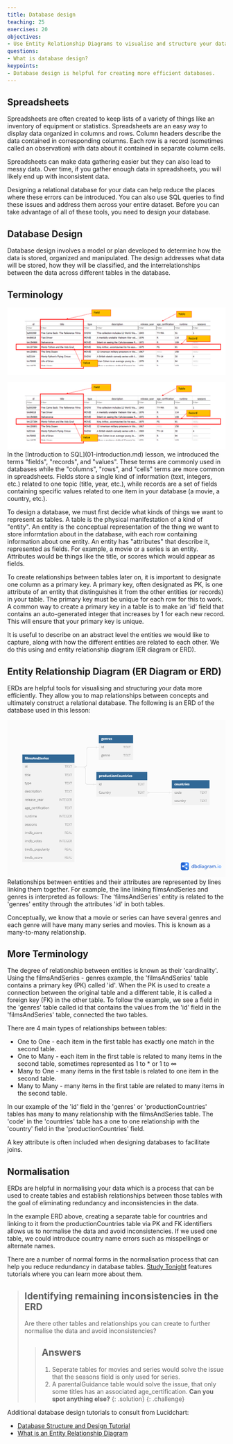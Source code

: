 ```yaml
---
title: Database design
teaching: 25
exercises: 20
objectives:
- Use Entity Relationship Diagrams to visualise and structure your data.
questions:
- What is database design?
keypoints:
- Database design is helpful for creating more efficient databases.
---
```


## Spreadsheets

Spreadsheets are often created to keep lists of a variety of things like an inventory of equipment or statistics. Spreadsheets are an easy way to display data organized in columns and rows. Column headers describe the data contained in corresponding columns. Each row is a record (sometimes called an observation) with data about it contained in separate column cells.

Spreadsheets can make data gathering easier but they can also lead to messy data. Over time, if you gather enough data in spreadsheets, you will likely end up with inconsistent data.


Designing a relational database for your data can help reduce the places where these errors can be introduced. You can also use SQL queries to find these issues and address them across your entire dataset. Before you can take advantage of all of these tools, you need to design your database.

## Database Design

Database design involves a model or plan developed to determine how the data is stored, organized and manipulated. The design addresses what data will be stored, how they will be classified, and the interrelationships between the data across different tables in the database.

## Terminology

![terminology](fig/SQL_terms.png)

<img src = "fig/SQL_terms.png" />
In the [Introduction to SQL](01-introduction.md) lesson, we introduced the terms "fields", "records", and "values". These terms are commonly used in databases while the "columns", "rows", and "cells" terms are more common in spreadsheets. Fields store a single kind of information (text, integers, etc.) related to one topic (title, year, etc.), while records are a set of fields containing specific values related to one item in your database (a movie, a country, etc.).

To design a database, we must first decide what kinds of things we want to represent as tables. A table is the physical manifestation of a kind of "entity". An entity is the conceptual representation of the thing we want to store informtation about in the database, with each row containing information about one entity. An entity has "attributes" that describe it, represented as fields. For example, a movie or a series is an entity. Attributes would be things like the title, or scores which would appear as fields.

To create relationships between tables later on, it is important to designate one column as a primary key. A primary key, often designated as PK, is one attribute of an entity that distinguishes it from the other entities (or records) in your table. The primary key must be unique for each row for this to work. 
A common way to create a primary key in a table is to make an 'id' field that contains an auto-generated integer that increases by 1 for each new record. This will ensure that your primary key is unique.

It is useful to describe on an abstract level the entities we would like to capture, along with how the different entities are related to each other. We do this using and entity relationship diagram (ER diagram or ERD).

## Entity Relationship Diagram (ER Diagram or ERD)

ERDs are helpful tools for visualising and structuring your data more efficiently. They allow you to map relationships between concepts and ultimately construct a relational database. The following is an ERD of the database used in this lesson:



![db diagram](fig/DB_diagram.png)
Relationships between entities and their attributes are represented by lines linking them together. For example, the line linking filmsAndSeries and genres is interpreted as follows: The 'filmsAndSeries' entity is related to the 'genres' entity through the attributes 'id' in both tables.

Conceptually, we know that a movie or series can have several genres and each genre will have many many series and movies. This is known as a many-to-many relationship. 

## More Terminology

The degree of relationship between entities is known as their 'cardinality'. Using the filmsAndSeries - genres example, the 'filmsAndSeries' table contains a primary key (PK) called 'id'. When the PK is used to create a connection between the original table and a different table, it is called a foreign key (FK) in the other table. To follow the example, we see a field in the 'genres' table called id that contains the values from the 'id' field in the 'filmsAndSeries' table, connected the two tables.

There are 4 main types of relationships between tables:

- One to One - each item in the first table has exactly one match in the second table.
- One to Many - each item in the first table is related to many items in the second table, sometimes represented as 1 to \* or 1 to  ∞
- Many to One - many items in the first table is related to one item in the second table.
- Many to Many - many items in the first table are related to many items in the second table.

In our example of the 'id' field in the 'genres'  or 'productionCountries' tables has many to many relationship with the filmsAndSeries table. The 'code' in the 'countries' table has a one to one relationship with the 'country' field in the 'productionCountries' field.  

A key attribute is often included when designing databases to facilitate joins.

## Normalisation

ERDs are helpful in normalising your data which is a process that can be used to create tables and establish relationships between those tables with the goal of eliminating redundancy and inconsistencies in the data.

In the example ERD above, creating a separate table for countries and linking to it from the productionCountries table via PK and FK identifiers allows us to normalise the data and avoid inconsistencies. If we used one table, we could introduce country name errors such as misspellings or alternate names.



There are a number of normal forms in the normalisation process that can help you reduce redundancy in database tables. [Study Tonight](https://www.studytonight.com/dbms/database-normalization.php) features tutorials where you can learn more about them.



> ## Identifying remaining inconsistencies in the ERD
> 
> Are there other tables and relationships you can create to further normalise the data and avoid inconsistencies?
> >## Answers
> >
> > 1. Seperate tables for movies and series would solve the issue that the seasons field is only used for series.
> > 2. A parentalGuidance table would solve the issue, that only some titles has an associated age_certification.
> >  **Can you spot anything else?**
> {: .solution}
{: .challenge}



Additional database design tutorials to consult from Lucidchart:

- [Database Structure and Design Tutorial](https://www.lucidchart.com/pages/database-diagram/database-design)
- [What is an Entity Relationship Diagram](https://www.lucidchart.com/pages/er-diagrams)




